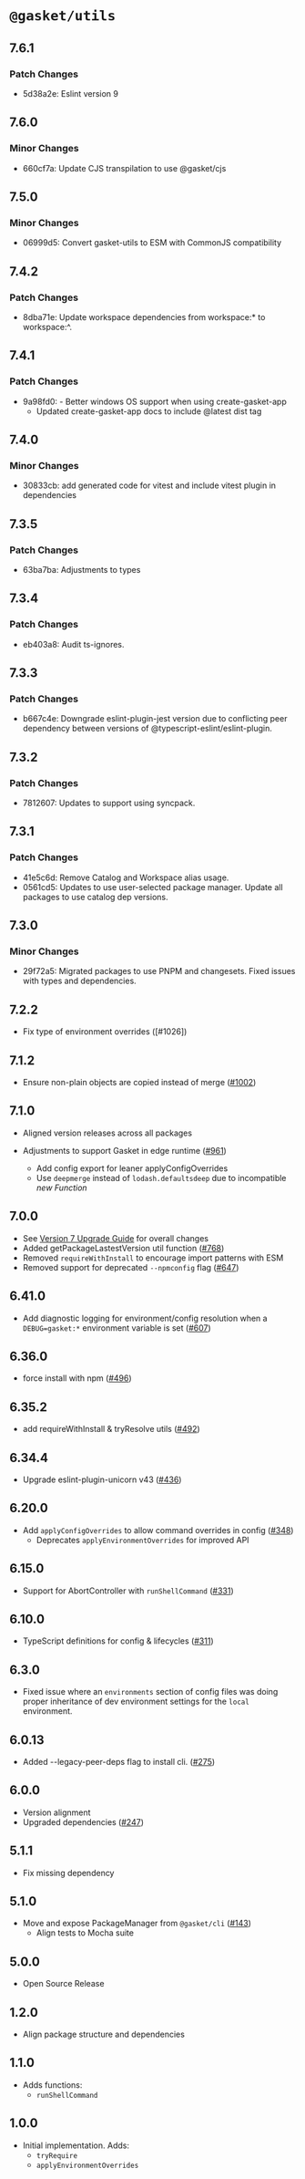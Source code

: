 # `@gasket/utils`

## 7.6.1

### Patch Changes

- 5d38a2e: Eslint version 9

## 7.6.0

### Minor Changes

- 660cf7a: Update CJS transpilation to use @gasket/cjs

## 7.5.0

### Minor Changes

- 06999d5: Convert gasket-utils to ESM with CommonJS compatibility

## 7.4.2

### Patch Changes

- 8dba71e: Update workspace dependencies from workspace:\* to workspace:^.

## 7.4.1

### Patch Changes

- 9a98fd0: - Better windows OS support when using create-gasket-app
  - Updated create-gasket-app docs to include @latest dist tag

## 7.4.0

### Minor Changes

- 30833cb: add generated code for vitest and include vitest plugin in dependencies

## 7.3.5

### Patch Changes

- 63ba7ba: Adjustments to types

## 7.3.4

### Patch Changes

- eb403a8: Audit ts-ignores.

## 7.3.3

### Patch Changes

- b667c4e: Downgrade eslint-plugin-jest version due to conflicting peer dependency between versions of @typescript-eslint/eslint-plugin.

## 7.3.2

### Patch Changes

- 7812607: Updates to support using syncpack.

## 7.3.1

### Patch Changes

- 41e5c6d: Remove Catalog and Workspace alias usage.
- 0561cd5: Updates to use user-selected package manager. Update all packages to use catalog dep versions.

## 7.3.0

### Minor Changes

- 29f72a5: Migrated packages to use PNPM and changesets. Fixed issues with types and dependencies.

## 7.2.2

- Fix type of environment overrides ([#1026])

## 7.1.2

- Ensure non-plain objects are copied instead of merge ([#1002])

## 7.1.0

- Aligned version releases across all packages

- Adjustments to support Gasket in edge runtime ([#961])
  - Add config export for leaner applyConfigOverrides
  - Use `deepmerge` instead of `lodash.defaultsdeep` due to incompatible _new Function_

## 7.0.0

- See [Version 7 Upgrade Guide] for overall changes
- Added getPackageLastestVersion util function ([#768])
- Removed `requireWithInstall` to encourage import patterns with ESM
- Removed support for deprecated `--npmconfig` flag ([#647])

## 6.41.0

- Add diagnostic logging for environment/config resolution when a `DEBUG=gasket:*` environment variable is set ([#607])

## 6.36.0

- force install with npm ([#496])

## 6.35.2

- add requireWithInstall & tryResolve utils ([#492])

## 6.34.4

- Upgrade eslint-plugin-unicorn v43 ([#436])

## 6.20.0

- Add `applyConfigOverrides` to allow command overrides in config ([#348])
  - Deprecates `applyEnvironmentOverrides` for improved API

## 6.15.0

- Support for AbortController with `runShellCommand` ([#331])

## 6.10.0

- TypeScript definitions for config & lifecycles ([#311])

## 6.3.0

- Fixed issue where an `environments` section of config files was doing proper inheritance of dev environment settings for the `local` environment.

## 6.0.13

- Added --legacy-peer-deps flag to install cli. ([#275])

## 6.0.0

- Version alignment
- Upgraded dependencies ([#247])

## 5.1.1

- Fix missing dependency

## 5.1.0

- Move and expose PackageManager from `@gasket/cli` ([#143])
  - Align tests to Mocha suite

## 5.0.0

- Open Source Release

## 1.2.0

- Align package structure and dependencies

## 1.1.0

- Adds functions:
  - `runShellCommand`

## 1.0.0

- Initial implementation. Adds:
  - `tryRequire`
  - `applyEnvironmentOverrides`

[Version 7 Upgrade Guide]: /docs/upgrade-to-7.md
[#143]: https://github.com/godaddy/gasket/pull/143
[#247]: https://github.com/godaddy/gasket/pull/247
[#275]: https://github.com/godaddy/gasket/pull/275
[#311]: https://github.com/godaddy/gasket/pull/311
[#331]: https://github.com/godaddy/gasket/pull/331
[#348]: https://github.com/godaddy/gasket/pull/348
[#436]: https://github.com/godaddy/gasket/pull/436
[#492]: https://github.com/godaddy/gasket/pull/492
[#496]: https://github.com/godaddy/gasket/pull/496
[#607]: https://github.com/godaddy/gasket/pull/607
[#647]: https://github.com/godaddy/gasket/pull/647
[#768]: https://github.com/godaddy/gasket/pull/768
[#961]: https://github.com/godaddy/gasket/pull/961
[#1002]: https://github.com/godaddy/gasket/pull/1002
